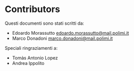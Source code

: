 # Contributors

Questi documenti sono stati scritti da:
- Edoardo Morassutto <edoardo.morassutto@mail.polimi.it>
- Marco Donadoni <marco.donadoni@mail.polimi.it>

Speciali ringraziamenti a:
- Tomàs Antonio Lopez
- Andrea Ippolito
